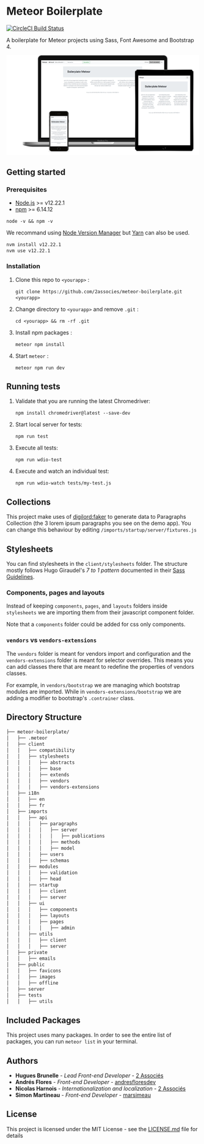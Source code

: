 # Meteor Boilerplate

[![CircleCI Build Status](https://circleci.com/gh/2Associes/meteor-boilerplate/tree/master.svg?style=shield&circle-token=d1f1cfc9181d3bf9a8a408745dd56a617d36dafd)](https://circleci.com/gh/2Associes/meteor-boilerplate)

A boilerplate for Meteor projects using Sass, Font Awesome and Bootstrap 4.

![](screenshot.png)

## Getting started

### Prerequisites

* [Node.js][2] >= v12.22.1
* [npm][4] >= 6.14.12

```
node -v && npm -v
```

We recommand using [Node Version Manager][3] but [Yarn][5] can also be used.

```
nvm install v12.22.1
nvm use v12.22.1
```

### Installation

1. Clone this repo to `<yourapp>` :  

    ```
    git clone https://github.com/2associes/meteor-boilerplate.git <yourapp>
    ```

2. Change directory to `<yourapp>` and remove `.git` :  

    ```
    cd <yourapp> && rm -rf .git
    ```
3. Install npm packages :

    ```
    meteor npm install
    ```
4. Start `meteor` :  

    ```
    meteor npm run dev
    ```

## Running tests

1. Validate that you are running the latest Chromedriver:

    ```
    npm install chromedriver@latest --save-dev
    ```

2. Start local server for tests:

    ```
    npm run test
    ```
3. Execute all tests:

    ```
    npm run wdio-test
    ```
4. Execute and watch an individual test:

    ```
    npm run wdio-watch tests/my-test.js
    ```

## Collections

This project make uses of [digilord:faker][6] to generate data to Paragraphs Collection (the 3 lorem ipsum paragraphs you see on the demo app). You can change this behaviour by editing `/imports/startup/server/fixtures.js`

## Stylesheets

You can find stylesheets in the `client/stylesheets` folder. The structure mostly follows Hugo Giraudel's *7 to 1 pattern* documented in their [Sass Guidelines](https://sass-guidelin.es/#the-7-1-pattern).

### Components, pages and layouts

Instead of keeping `components`, `pages`, and `layouts` folders inside `stylesheets` we are importing them from their javascript component folder.

Note that a `components` folder could be added for css only components.

### `vendors` vs `vendors-extensions`

The `vendors` folder is meant for vendors import and configuration and the `vendors-extensions` folder is meant for selector overrides. This means you can add classes there that are meant to redefine the properties of vendors classes.

For example, in `vendors/bootstrap` we are managing which bootstrap modules are imported. While in `vendors-extensions/bootstrap` we are adding a modifier to bootstrap's `.contrainer` class.

## Directory Structure

```
├── meteor-boilerplate/
│   ├── .meteor
│   ├── client
│   │   ├── compatibility
│   │   ├── stylesheets
│   │   │   ├── abstracts
│   │   │   ├── base
│   │   │   ├── extends
│   │   │   ├── vendors
│   │   │   ├── vendors-extensions
│   ├── i18n
│   │   ├── en
│   │   ├── fr
│   ├── imports
│   │   ├── api
│   │   │   ├── paragraphs
│   │   │   │   ├── server
│   │   │   │   │   ├── publications
│   │   │   │   ├── methods
│   │   │   │   ├── model
│   │   │   ├── users
│   │   │   ├── schemas
│   │   ├── modules
│   │   │   ├── validation
│   │   │   ├── head
│   │   ├── startup
│   │   │   ├── client
│   │   │   ├── server
│   │   ├── ui
│   │   │   ├── components
│   │   │   ├── layouts
│   │   │   ├── pages
│   │   │   │   ├── admin
│   │   ├── utils
│   │   │   ├── client
│   │   │   ├── server
│   ├── private
│   │   ├── emails
│   ├── public
│   │   ├── favicons
│   │   ├── images
│   │   ├── offline
│   ├── server
│   ├── tests
│   │   ├── utils
```

## Included Packages

This project uses many packages. In order to see the entire list of packages, you can run `meteor list` in your terminal.

## Authors

* **Hugues Brunelle** - *Lead Front-end Developer* - [2 Associés](https://github.com/2Associes)
* **Andrés Flores** - *Front-end Developer* - [andresfloresdev](https://github.com/andresfloresdev)
* **Nicolas Harnois** - *Internationalization and localization* - [2 Associés](https://github.com/2Associes)
* **Simon Martineau** - *Front-end Developer* - [marsimeau](https://github.com/marsimeau)

## License

This project is licensed under the MIT License - see the [LICENSE.md](LICENSE.md) file for details

[1]:https://chimp.readme.io
[2]:https://nodejs.org
[3]:https://github.com/creationix/nvm
[4]:https://www.npmjs.com
[5]:https://yarnpkg.com/en/
[6]:https://atmospherejs.com/digilord/faker
